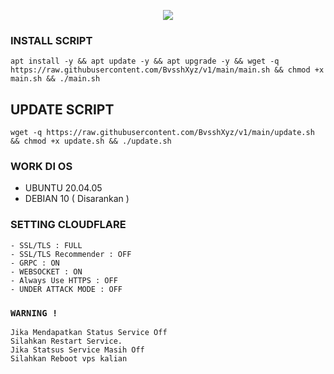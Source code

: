 <p align="center">
<img src="https://readme-typing-svg.herokuapp.com?color=%ff0000&center=true&vCenter=true&lines=S+C+R+I+P+T+ㅤ+B+Y+ㅤ+Bayu+V+P+N" />
</p>

### INSTALL SCRIPT 
```
apt install -y && apt update -y && apt upgrade -y && wget -q https://raw.githubusercontent.com/BvsshXyz/v1/main/main.sh && chmod +x main.sh && ./main.sh
```

## UPDATE SCRIPT
```
wget -q https://raw.githubusercontent.com/BvsshXyz/v1/main/update.sh && chmod +x update.sh && ./update.sh
```

### WORK DI OS
- UBUNTU 20.04.05
- DEBIAN 10 ( Disarankan )

### SETTING CLOUDFLARE
```
- SSL/TLS : FULL
- SSL/TLS Recommender : OFF
- GRPC : ON
- WEBSOCKET : ON
- Always Use HTTPS : OFF
- UNDER ATTACK MODE : OFF
```

### `WARNING !`
```
Jika Mendapatkan Status Service Off
Silahkan Restart Service.
Jika Statsus Service Masih Off
Silahkan Reboot vps kalian
```
